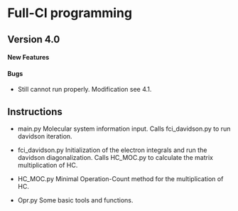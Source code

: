 Full-CI programming
=====================

Version 4.0
-----------

#### New Features

#### Bugs

- Still cannot run properly. Modification see 4.1.

Instructions
-----------

- main.py
    Molecular system information input. Calls fci_davidson.py to run davidson iteration.

- fci_davidson.py
    Initialization of the electron integrals and run the davidson diagonalization. Calls HC_MOC.py to calculate the matrix multiplication of HC.

- HC_MOC.py
    Minimal Operation-Count method for the multiplication of HC.

- Opr.py
    Some basic tools and functions.

